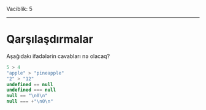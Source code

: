 Vaciblik: 5

---

# Qarşılaşdırmalar

Aşağıdakı ifadələrin cavabları nə olacaq?

```js no-beautify
5 > 4
"apple" > "pineapple"
"2" > "12"
undefined == null
undefined === null
null == "\n0\n"
null === +"\n0\n"
```

